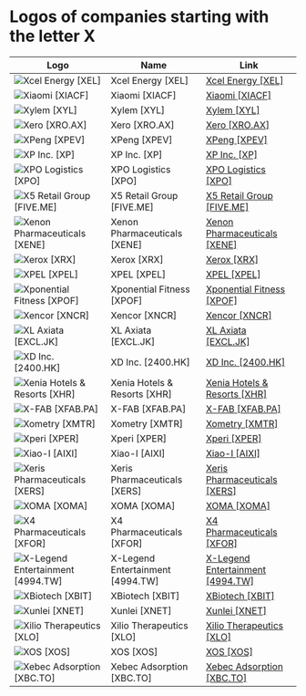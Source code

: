 # Logos of companies starting with the letter X

| Logo | Name  | Link |
| ---- | ----  | ---- |
| ![Xcel Energy [XEL]](/img/128/XEL-41207e4c.png) | Xcel Energy [XEL] | [Xcel Energy [XEL]](xcel-energy/logo/)
| ![Xiaomi [XIACF]](/img/128/XIACF-651bbdcb.png) | Xiaomi [XIACF] | [Xiaomi [XIACF]](xiaomi/logo/)
| ![Xylem [XYL]](/img/128/XYL-b82ff4c9.png) | Xylem [XYL] | [Xylem [XYL]](xylem/logo/)
| ![Xero [XRO.AX]](/img/128/XRO.AX-cb3261d2.png) | Xero [XRO.AX] | [Xero [XRO.AX]](xero/logo/)
| ![XPeng [XPEV]](/img/128/XPEV-1c9b9438.png) | XPeng [XPEV] | [XPeng [XPEV]](xpeng/logo/)
| ![XP Inc. [XP]](/img/128/XP-8ac9e8cb.png) | XP Inc. [XP] | [XP Inc. [XP]](xp-inc/logo/)
| ![XPO Logistics [XPO]](/img/128/XPO-abaa954c.png) | XPO Logistics [XPO] | [XPO Logistics [XPO]](xpo-logistics/logo/)
| ![X5 Retail Group [FIVE.ME]](/img/128/FIVE.ME-d4b4b5d7.png) | X5 Retail Group [FIVE.ME] | [X5 Retail Group [FIVE.ME]](x5-retail/logo/)
| ![Xenon Pharmaceuticals [XENE]](/img/128/XENE-e61e467f.png) | Xenon Pharmaceuticals [XENE] | [Xenon Pharmaceuticals [XENE]](xenon-pharmaceuticals/logo/)
| ![Xerox [XRX]](/img/128/XRX-6dd10f32.png) | Xerox [XRX] | [Xerox [XRX]](xerox/logo/)
| ![XPEL [XPEL]](/img/128/XPEL-6e6e4d2a.png) | XPEL [XPEL] | [XPEL [XPEL]](xpel/logo/)
| ![Xponential Fitness [XPOF]](/img/128/XPOF-73410c9c.png) | Xponential Fitness [XPOF] | [Xponential Fitness [XPOF]](xponential-fitness/logo/)
| ![Xencor [XNCR]](/img/128/XNCR-4885ed0b.png) | Xencor [XNCR] | [Xencor [XNCR]](xencor/logo/)
| ![XL Axiata [EXCL.JK]](/img/128/EXCL.JK-5dd38940.png) | XL Axiata [EXCL.JK] | [XL Axiata [EXCL.JK]](xl-axiata/logo/)
| ![XD Inc. [2400.HK]](/img/128/2400.HK-3e00767a.png) | XD Inc. [2400.HK] | [XD Inc. [2400.HK]](xd-inc/logo/)
| ![Xenia Hotels & Resorts [XHR]](/img/128/XHR-64fc2c02.png) | Xenia Hotels & Resorts [XHR] | [Xenia Hotels & Resorts [XHR]](xenia-hotels-resorts/logo/)
| ![X-FAB [XFAB.PA]](/img/128/XFAB.PA-635fdad2.png) | X-FAB [XFAB.PA] | [X-FAB [XFAB.PA]](xfab/logo/)
| ![Xometry [XMTR]](/img/128/XMTR-641c5694.png) | Xometry [XMTR] | [Xometry [XMTR]](xometry/logo/)
| ![Xperi [XPER]](/img/128/XPER-81425c2d.png) | Xperi [XPER] | [Xperi [XPER]](xperi/logo/)
| ![Xiao-I [AIXI]](/img/128/AIXI-35d03a61.png) | Xiao-I [AIXI] | [Xiao-I [AIXI]](xiao-i/logo/)
| ![Xeris Pharmaceuticals [XERS]](/img/128/XERS-4459a1e5.png) | Xeris Pharmaceuticals [XERS] | [Xeris Pharmaceuticals [XERS]](xeris-pharmaceuticals/logo/)
| ![XOMA [XOMA]](/img/128/XOMA-a1bb78c4.png) | XOMA [XOMA] | [XOMA [XOMA]](xoma/logo/)
| ![X4 Pharmaceuticals [XFOR]](/img/128/XFOR-e53e409d.png) | X4 Pharmaceuticals [XFOR] | [X4 Pharmaceuticals [XFOR]](x4-pharmaceuticals/logo/)
| ![X-Legend Entertainment [4994.TW]](/img/128/4994.TW-4f58a0c5.png) | X-Legend Entertainment [4994.TW] | [X-Legend Entertainment [4994.TW]](x-legend-entertainment/logo/)
| ![XBiotech [XBIT]](/img/128/XBIT-0bd16258.png) | XBiotech [XBIT] | [XBiotech [XBIT]](xbiotech/logo/)
| ![Xunlei [XNET]](/img/128/XNET-1cdaa647.png) | Xunlei [XNET] | [Xunlei [XNET]](xunlei/logo/)
| ![Xilio Therapeutics [XLO]](/img/128/XLO-8c34ca2e.png) | Xilio Therapeutics [XLO] | [Xilio Therapeutics [XLO]](xilio-therapeutics/logo/)
| ![XOS [XOS]](/img/128/XOS-6b8c2672.png) | XOS [XOS] | [XOS [XOS]](xos/logo/)
| ![Xebec Adsorption [XBC.TO]](/img/128/XBC.TO-af97a1c5.png) | Xebec Adsorption [XBC.TO] | [Xebec Adsorption [XBC.TO]](xebec-adsorption/logo/)
